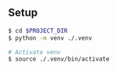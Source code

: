 ## Setup

```bash
$ cd $PROJECT_DIR
$ python -m venv ./.venv

# Activate venv
$ source ./.venv/bin/activate
```